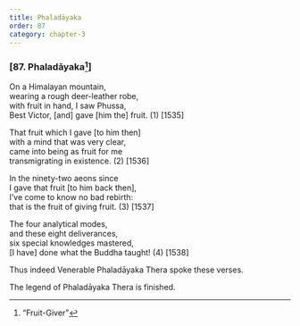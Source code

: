 ```yaml
---
title: Phaladāyaka
order: 87
category: chapter-3
---
```


### \[87. Phaladāyaka[^1]\]

On a Himalayan mountain,  
wearing a rough deer-leather robe,  
with fruit in hand, I saw Phussa,  
Best Victor, \[and\] gave \[him the\] fruit. (1) \[1535\]

That fruit which I gave \[to him then\]  
with a mind that was very clear,  
came into being as fruit for me  
transmigrating in existence. (2) \[1536\]

In the ninety-two aeons since  
I gave that fruit \[to him back then\],  
I’ve come to know no bad rebirth:  
that is the fruit of giving fruit. (3) \[1537\]

The four analytical modes,  
and these eight deliverances,  
six special knowledges mastered,  
\[I have\] done what the Buddha taught! (4) \[1538\]

Thus indeed Venerable Phaladāyaka Thera spoke these verses.

The legend of Phaladāyaka Thera is finished.

[^1]: “Fruit-Giver”
